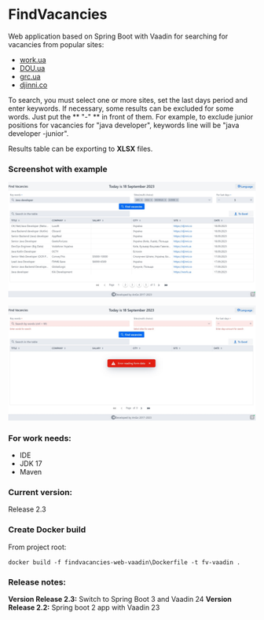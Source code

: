 # FindVacancies

Web application based on Spring Boot with Vaadin for searching for vacancies from popular sites:
- [work.ua](https://www.work.ua/)
- [DOU.ua](https://dou.ua/)
- [grc.ua](https://grc.ua/)
- [djinni.co](https://djinni.co/)

To search, you must select one or more sites, set the last days period and enter keywords.
If necessary, some results can be excluded for some words. Just put the ** "-" ** in front of them. For example, to exclude junior positions for vacancies for "java developer", keywords line will be "java developer -junior".

Results table can be exporting to **XLSX** files.

### Screenshot with example
![](src/main/resources/images/Search_result.jpg)

![](src/main/resources/images/Invalid_params.jpg)

### **For work needs:**
- IDE
- JDK 17
- Maven

### **Current version:**
Release 2.3

### **Create Docker build**
From project root:
```
docker build -f findvacancies-web-vaadin\Dockerfile -t fv-vaadin .
```

### **Release notes:**
**Version Release 2.3:** Switch to Spring Boot 3 and Vaadin 24
**Version Release 2.2:** Spring boot 2 app with Vaadin 23
